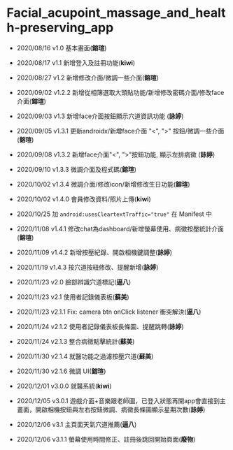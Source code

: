 # Facial_acupoint_massage_and_health-preserving_app
- 2020/08/16 v1.0 基本畫面(**鎔瑄**)            
- 2020/08/17 v1.1 新增登入及註冊功能(**kiwi**)
- 2020/08/27 v1.2 新增修改介面/微調一些介面(**鎔瑄**)
- 2020/09/02 v1.2.2 新增從相簿選取大頭貼功能/新增修改密碼介面/修改face介面(**鎔瑄**)
- 2020/09/03 v1.3 新增face介面按鈕顯示穴道資訊功能 (**詠婷**)
- 2020/09/05 v1.3.1 更新androidx/新增face介面 "<", ">" 按鈕/微調一些介面(**鎔瑄**)
- 2020/09/08 v1.3.2 新增face介面"<", ">"按鈕功能, 顯示左排病徵 (**詠婷**)
- 2020/09/10 v1.3.3 微調介面及程式碼(**鎔瑄**)
- 2020/10/02 v1.3.4 微調介面/修改icon/新增修改生日功能(**鎔瑄**)
- 2020/10/02 v1.4.0 會員修改資料/照片上傳(**kiwi**)

- 2020/10/25 加   `android:usesCleartextTraffic="true"`  在 Manifest 中

- 2020/11/08 v1.4.1 修改chat為dashboard/新增螢幕使用、病徵按壓統計介面(**鎔瑄**)
- 2020/11/09 v1.4.2 新增按壓紀錄、開啟相機鍵調整(**詠婷**)

- 2020/11/19 v1.4.3 按穴道按紐修改、提醒新增(**詠婷**)
- 2020/11/23 v2.0  臉部辨識穴道標記(**逼八**)
- 2020/11/23 v2.1  使用者記錄儀表板(**蘇美**)
- 2020/11/23 v2.1.1  Fix: camera btn onClick listener 衝突解決(**逼八**)
- 2020/11/24 v2.1.2  使用者記錄儀表板長條圖、提醒跳轉(**詠婷**)
- 2020/11/24 v2.1.3  整合病徵點擊統計(**蘇美**)
- 2020/11/30 v2.1.4  就醫功能之過濾按壓穴道(**蘇美**)
- 2020/11/30 v2.1.6  微調 UI(**鎔瑄**)
- 2020/12/01 v3.0.0  就醫系統(**kiwi**)
- 2020/12/05 v3.0.1  遊戲介面+音樂跟老師圖，已登入狀態再開app會直接到主畫面，開啟相機按鈕與左右按鈕微調、病徵長條圖顯示星期次數(**詠婷**)
- 2020/12/06 v3.1  主頁面天氣穴道推薦(**逼八**)
- 2020/12/06 v3.1.1  螢幕使用時間修正、註冊後跳回開始頁面(**廢物**)
